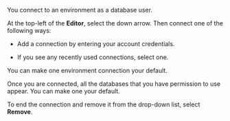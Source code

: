 
You connect to an environment as a database user.

At the top-left of the **Editor**, select the down arrow. Then connect one of the following ways:

-   Add a connection by entering your account credentials.

-   If you see any recently used connections, select one.


You can make one environment connection your default.

Once you are connected, all the databases that you have permission to use appear. You can make one your default.

To end the connection and remove it from the drop-down list, select **Remove**.

